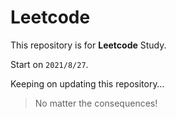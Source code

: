# Leetcode

This repository is for **Leetcode** Study.

Start on `2021/8/27`.

Keeping on updating this repository…

> No matter the consequences!

